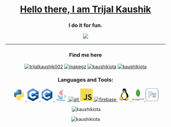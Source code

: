 <h1 align="center"><a href="https://iuseathinkpad.in" target="_blank">Hello there, I am Trijal Kaushik</a></h1>
<h3 align="center">I do it for fun.</h3>

<p align="center">
<img width ="auto"
 src="https://cdn.discordapp.com/attachments/1087598854670659615/1107328643732095108/desk.jpg">
</p>
<hr>

<h3 align="center">Find me here</h3>

<p align="center">
  <a href="https://linkedin.com/in/trijalkaushik002" target="_blank"
    ><img
      align="center"
      src="https://raw.githubusercontent.com/rahuldkjain/github-profile-readme-generator/master/src/images/icons/Social/linked-in-alt.svg"
      alt="trijalkaushik002"
      height="30"
      width="40"
  /></a>
  <a href="https://www.hackerrank.com/mapegz" target="_blank"
    ><img
      align="center"
      src="https://raw.githubusercontent.com/rahuldkjain/github-profile-readme-generator/master/src/images/icons/Social/hackerrank.svg"
      alt="mapegz"
      height="30"
      width="40"
  /></a>
  <a href="https://www.leetcode.com/kaushikiota" target="_blank"
    ><img
      align="center"
      src="https://raw.githubusercontent.com/rahuldkjain/github-profile-readme-generator/master/src/images/icons/Social/leet-code.svg"
      alt="kaushikiota"
      height="30"
      width="40"
  /></a>
  <a href="" target="_blank"
    ><img
      align="center"
      src="https://cdn.codechef.com/images/cc-logo-mobile-1.svg"
      alt="kaushikiota"
      height="40"
      width="40"
  /></a>
</p>

<h3 align="center">Languages and Tools:</h3>
<p align="center">
 <a href="https://www.python.org" target="_blank" rel="noreferrer">
    <img
      src="https://raw.githubusercontent.com/devicons/devicon/master/icons/python/python-original.svg"
      alt="python"
      width="40"
      height="40"
    />
  </a>
  <a href="https://www.w3schools.com/cpp/" target="_blank" rel="noreferrer">
    <img
      src="https://raw.githubusercontent.com/devicons/devicon/master/icons/cplusplus/cplusplus-original.svg"
      alt="cplusplus"
      width="40"
      height="40"
    />
  </a>
 <a href="https://www.cprogramming.com/" target="_blank" rel="noreferrer">
    <img
      src="https://raw.githubusercontent.com/devicons/devicon/master/icons/c/c-original.svg"
      alt="c"
      width="40"
      height="40"
    />
  </a>
  <a href="https://www.java.com" target="_blank" rel="noreferrer">
    <img
      src="https://raw.githubusercontent.com/devicons/devicon/master/icons/java/java-original.svg"
      alt="java"
      width="40"
      height="40"
    />
  </a>
  <a href="https://git-scm.com/" target="_blank" rel="noreferrer">
    <img
      src="https://www.vectorlogo.zone/logos/git-scm/git-scm-icon.svg"
      alt="git"
      width="40"
      height="40"
    />
  </a>
  <a
    href="https://developer.mozilla.org/en-US/docs/Web/JavaScript"
    target="_blank"
    rel="noreferrer"
  >
    <img
      src="https://raw.githubusercontent.com/devicons/devicon/master/icons/javascript/javascript-original.svg"
      alt="javascript"
      width="40"
      height="40"
    />
  </a>
  <a href="https://firebase.google.com/" target="_blank" rel="noreferrer">
    <img
      src="https://www.vectorlogo.zone/logos/firebase/firebase-icon.svg"
      alt="firebase"
      width="40"
      height="40"
    />
  </a>
  <a href="https://www.linux.org/" target="_blank" rel="noreferrer">
    <img
      src="https://raw.githubusercontent.com/devicons/devicon/master/icons/linux/linux-original.svg"
      alt="linux"
      width="40"
      height="40"
    />
  </a>
  <a href="https://www.mongodb.com/" target="_blank" rel="noreferrer">
    <img
      src="https://raw.githubusercontent.com/devicons/devicon/master/icons/mongodb/mongodb-original-wordmark.svg"
      alt="mongodb"
      width="40"
      height="40"
    />
  </a>
  <a href="https://www.photoshop.com/en" target="_blank" rel="noreferrer">
    <img
      src="https://raw.githubusercontent.com/devicons/devicon/master/icons/photoshop/photoshop-line.svg"
      alt="photoshop"
      width="40"
      height="40"
    />
  </a>
</p>

<p align ="center">
  &nbsp;<img
    src="https://github-readme-stats.vercel.app/api?username=kaushikiota&show_icons=true&locale=en&hide=issues&theme=transparent"
    width="410"
    alt="kaushikiota"
  />
</p>

<p align = "center">
  <img
    src="https://github-readme-streak-stats.herokuapp.com?user=kaushikiota&theme=transparent"
    width="410"
    alt="kaushikiota"
  />
</p>
